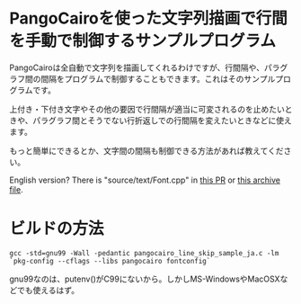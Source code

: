 
<!--
This file is free software: you can redistribute it and/or modify
it under the terms of the GNU General Public License as published by
the Free Software Foundation, either version 3 of the License, or
(at your option) any later version.

This file is distributed in the hope that it will be useful,
but WITHOUT ANY WARRANTY; without even the implied warranty of
MERCHANTABILITY or FITNESS FOR A PARTICULAR PURPOSE.  See the
GNU General Public License for more details.

You should have received a copy of the GNU General Public License
along with this file.  If not, see <http://www.gnu.org/licenses/>.

Copyright © 2022 OOTA, Masato
-->

# PangoCairoを使った文字列描画で行間を手動で制御するサンプルプログラム
PangoCairoは全自動で文字列を描画してくれるわけですが、行間隔や、パラグラフ間の間隔をプログラムで制御することもできます。これはそのサンプルプログラムです。

上付き・下付き文字やその他の要因で行間隔が適当に可変されるのを止めたいときや、パラグラフ間とそうでない行折返しでの行間隔を変えたいときなどに使えます。

もっと簡単にできるとか、文字間の間隔も制御できる方法があれば教えてください。

English version? There is "source/text/Font.cpp" in <a href="https://github.com/endless-sky/endless-sky/pull/4123">this PR</a> or <a href="https://www.dropbox.com/s/cxurzz9cl9qwj8a/endless-sky-0.9.14_translatable.tar.xz?dl=1">this archive file</a>.

# ビルドの方法
```
gcc -std=gnu99 -Wall -pedantic pangocairo_line_skip_sample_ja.c -lm `pkg-config --cflags --libs pangocairo fontconfig`
```
gnu99なのは、putenv()がC99にないから。しかしMS-WindowsやMacOSXなどでも使えるはず。
